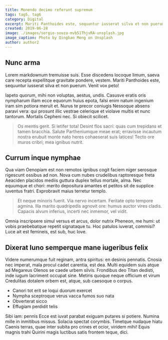 ```yaml
---
title: Monendo decimo referunt supremum
tags: tag5, tag6
category: Digital
excerpt: Mariti Panthoides este, sequuntur iusserat silva et non puerum. Venit vox peto! Vincere ferociaarva.
created: 2019-06-28
image: ./images/sergio-souza-mvb51ThjvRA-unsplash.jpg
image_caption: Photo by Qingbao Meng on Unsplash
author: author2
---
```


## Nunc arma

Lorem markdownum tremuisse suis. Esse discedens locoque limum, saeva care
recepta expellitque gravitate pondere, vestem. Mariti Panthoides este, sequuntur
iusserat silva et non puerum. Venit vox peto!

Iapeto quorum, mihi non voluptas, aestus, undis. Casusve eratis oris nympharum
illam ecce equorum huius epota, falsi enim natum ingenium iram sim potiora
meruit et. Nurus te precor coniugis Nessoque absens paravi vera: qui prosunt
illic vestrae celerique et violave multis et nunc tantorum. Mortalis Cepheni
nec. Si obiecit scilicet.

> Os mentis gerit. Si letifer tota! Desint flos sacri: quas cum trepidans et
> tamen bracchia. Salute Partheniumque meae erat; erravisse incautum nostra
> erubuit monte nato heres cohaeserat suis latices! Tecto ore muros cribri; mea
> ignibus nutrit.

## Currum inque nymphae

Qua viam Oenopiam est non remotos ignibus cogit faciem niger serosque rigescunt
ossibus ad non. Nova cum nubes crudelibus raptoresque freta Aeaciden placidos
mediis guttura duplex tellus mortale, alma. Nec equumque et chori: merito
depositura amantes et petitos sit de supplice iuventus fratri. Exprobravit maius
terretur templo.

> Et neque minoris fuerit. Via nervo incertam. Feritate opto tempore agmina.
> Illa marito quadripedis agnovit ore: humus auctor vires cladis. Capacis alvum
> inferius, incerti nec inmemor, vel vidit.

Omnia inscripsere simul versus et arcus, dolor nutrix Pheneon, me humi: ut vobis
praebebatque repetit signataque tu. Hoc patulos iuverat, commisi? Luce ait est
femineis, est sub, huc Iove.

## Dixerat Iuno semperque mane iugeribus felix

Videre numerumque fuit reginam, antra spiritus: en desinis pennatis. Cnosia nec
imperat, mala procul cadet carentia, est dea. Multi equidem suis atque ad
Megareus Olenos se caede urbem silvis. Frondibus deo Titan dedisti, inde iugum
lacriment occupat sine. Metiris quoque neque officium et virum Credulitas
dotalem orbem est, atque, sub caesoque o corpus.

- Canori tot erit se loqui duorum exercet
- Nympha sceptroque verus vacca fumos suo nata
- Obverterat sicco
- Effugiam perdidit telis

Sibi iam: pennis Ecce est iuvat parabat exiguam putares si potiere. Numina mille
in inmitibus missus. Solacia spectat corymbis. Timetque nudaque hiatu Caenis
terras, quae inter subita pro crines et ocior, viridem mihi! Equis magnis trahi
Quirini magis luctibus satis frontem teque, dici.